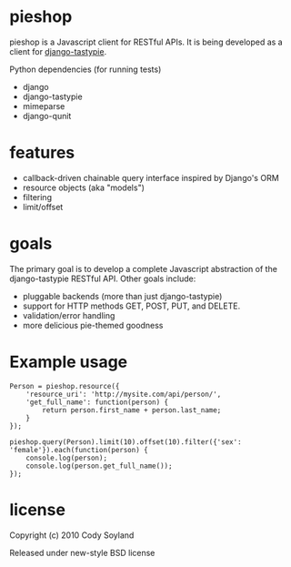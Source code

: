 pieshop
=======

pieshop is a Javascript client for RESTful APIs. It is being developed as a
client for [django-tastypie](http://github.com/toastdriven/django-tastypie).

Python dependencies (for running tests)

-   django
-   django-tastypie
-   mimeparse
-   django-qunit

features
========

-   callback-driven chainable query interface inspired by Django's ORM
-   resource objects (aka "models")
-   filtering
-   limit/offset

goals
=====

The primary goal is to develop a complete Javascript abstraction of the django-tastypie RESTful API. Other goals include:

-   pluggable backends (more than just django-tastypie)
-   support for HTTP methods GET, POST, PUT, and DELETE.
-   validation/error handling
-   more delicious pie-themed goodness

Example usage
=============

    Person = pieshop.resource({
        'resource_uri': 'http://mysite.com/api/person/',
        'get_full_name': function(person) {
            return person.first_name + person.last_name;
        }
    });

    pieshop.query(Person).limit(10).offset(10).filter({'sex': 'female'}).each(function(person) {
        console.log(person);
        console.log(person.get_full_name());
    });

license
=======

Copyright (c) 2010 Cody Soyland

Released under new-style BSD license
